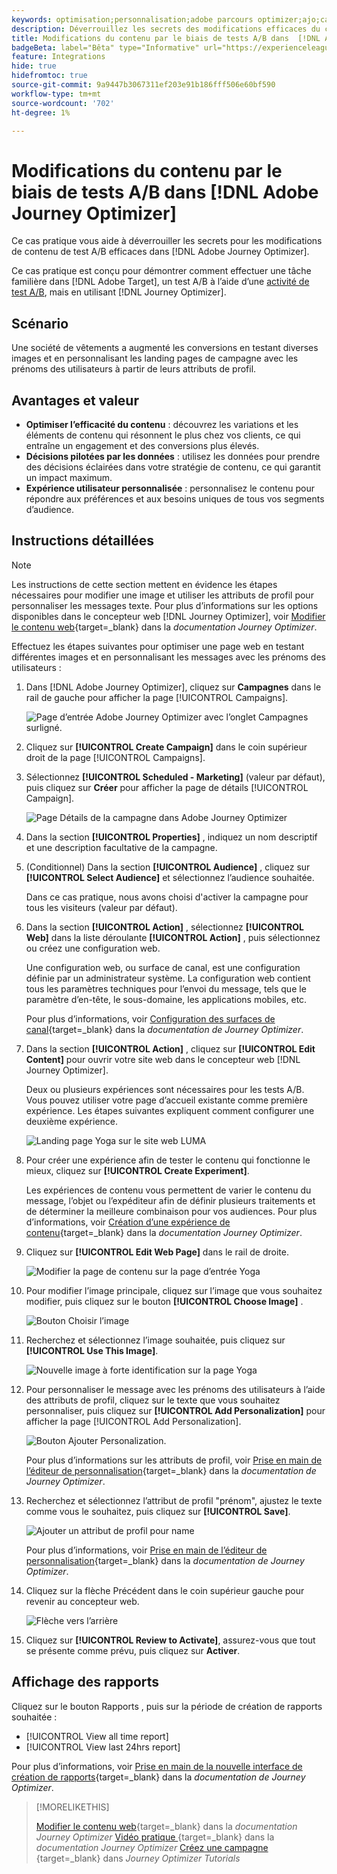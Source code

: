 ```yaml
---
keywords: optimisation;personnalisation;adobe parcours optimizer;ajo;cas d’utilisation;scénarios;changement de contenu/test;attribut de profil;modifier une image;changer une image
description: Déverrouillez les secrets des modifications efficaces du contenu des tests A/B dans Adobe Journey Optimizer.
title: Modifications du contenu par le biais de tests A/B dans  [!DNL Adobe Journey Optimizer]
badgeBeta: label="Bêta" type="Informative" url="https://experienceleague.adobe.com/docs/target/using/introduction/intro.html#beta newtab=true?lang=fr" tooltip="Quelles sont les fonctionnalités bêta dans  [!DNL Adobe Target] ?"
feature: Integrations
hide: true
hidefromtoc: true
source-git-commit: 9a9447b3067311ef203e91b186fff506e60bf590
workflow-type: tm+mt
source-wordcount: '702'
ht-degree: 1%

---
```


# Modifications du contenu par le biais de tests A/B dans [!DNL Adobe Journey Optimizer]

Ce cas pratique vous aide à déverrouiller les secrets pour les modifications de contenu de test A/B efficaces dans [!DNL Adobe Journey Optimizer].

Ce cas pratique est conçu pour démontrer comment effectuer une tâche familière dans [!DNL Adobe Target], un test A/B à l’aide d’une [activité de test A/B](/help/main/c-activities/t-test-ab/test-ab.md), mais en utilisant [!DNL Journey Optimizer].

## Scénario

Une société de vêtements a augmenté les conversions en testant diverses images et en personnalisant les landing pages de campagne avec les prénoms des utilisateurs à partir de leurs attributs de profil.

## Avantages et valeur

* **Optimiser l’efficacité du contenu** : découvrez les variations et les éléments de contenu qui résonnent le plus chez vos clients, ce qui entraîne un engagement et des conversions plus élevés.
* **Décisions pilotées par les données** : utilisez les données pour prendre des décisions éclairées dans votre stratégie de contenu, ce qui garantit un impact maximum.
* **Expérience utilisateur personnalisée** : personnalisez le contenu pour répondre aux préférences et aux besoins uniques de tous vos segments d’audience.

## Instructions détaillées

>[!NOTE]
>
>Les instructions de cette section mettent en évidence les étapes nécessaires pour modifier une image et utiliser les attributs de profil pour personnaliser les messages texte. Pour plus d’informations sur les options disponibles dans le concepteur web [!DNL Journey Optimizer], voir [Modifier le contenu web](https://experienceleague.adobe.com/en/docs/journey-optimizer/using/web/author-web-pages/edit-web-content){target=_blank} dans la *documentation Journey Optimizer*.

Effectuez les étapes suivantes pour optimiser une page web en testant différentes images et en personnalisant les messages avec les prénoms des utilisateurs :

1. Dans [!DNL Adobe Journey Optimizer], cliquez sur **Campagnes** dans le rail de gauche pour afficher la page [!UICONTROL Campaigns].

   ![Page d’entrée Adobe Journey Optimizer avec l’onglet Campagnes surligné.](/help/main/c-integrating-target-with-mac/ajo/assets/ajo-landing-page.png)

1. Cliquez sur **[!UICONTROL Create Campaign]** dans le coin supérieur droit de la page [!UICONTROL Campaigns].

1. Sélectionnez **[!UICONTROL Scheduled - Marketing]** (valeur par défaut), puis cliquez sur **Créer** pour afficher la page de détails [!UICONTROL Campaign].

   ![Page Détails de la campagne dans Adobe Journey Optimizer](/help/main/c-integrating-target-with-mac/ajo/assets/campaign-details.png)

1. Dans la section **[!UICONTROL Properties]** , indiquez un nom descriptif et une description facultative de la campagne.

1. (Conditionnel) Dans la section **[!UICONTROL Audience]** , cliquez sur **[!UICONTROL Select Audience]** et sélectionnez l’audience souhaitée.

   Dans ce cas pratique, nous avons choisi d&#39;activer la campagne pour tous les visiteurs (valeur par défaut).

1. Dans la section **[!UICONTROL Action]** , sélectionnez **[!UICONTROL Web]** dans la liste déroulante **[!UICONTROL Action]** , puis sélectionnez ou créez une configuration web.

   Une configuration web, ou surface de canal, est une configuration définie par un administrateur système. La configuration web contient tous les paramètres techniques pour l’envoi du message, tels que le paramètre d’en-tête, le sous-domaine, les applications mobiles, etc.

   Pour plus d’informations, voir [Configuration des surfaces de canal](https://experienceleague.adobe.com/en/docs/journey-optimizer/using/configuration/channel-surfaces#set-up-channel-surfaces){target=_blank} dans la *documentation de Journey Optimizer*.

1. Dans la section **[!UICONTROL Action]** , cliquez sur **[!UICONTROL Edit Content]** pour ouvrir votre site web dans le concepteur web [!DNL Journey Optimizer].

   Deux ou plusieurs expériences sont nécessaires pour les tests A/B. Vous pouvez utiliser votre page d’accueil existante comme première expérience. Les étapes suivantes expliquent comment configurer une deuxième expérience.

   ![Landing page Yoga sur le site web LUMA](/help/main/c-integrating-target-with-mac/ajo/assets/luma-yoga-landing.png)

1. Pour créer une expérience afin de tester le contenu qui fonctionne le mieux, cliquez sur **[!UICONTROL Create Experiment]**.

   Les expériences de contenu vous permettent de varier le contenu du message, l’objet ou l’expéditeur afin de définir plusieurs traitements et de déterminer la meilleure combinaison pour vos audiences. Pour plus d’informations, voir [Création d’une expérience de contenu](https://experienceleague.adobe.com/en/docs/journey-optimizer/using/content-management/content-experiment/content-experiment){target=_blank} dans la *documentation Journey Optimizer*.

1. Cliquez sur **[!UICONTROL Edit Web Page]** dans le rail de droite.

   ![Modifier la page de contenu sur la page d’entrée Yoga](/help/main/c-integrating-target-with-mac/ajo/assets/edit-yoga-page.png)

1. Pour modifier l’image principale, cliquez sur l’image que vous souhaitez modifier, puis cliquez sur le bouton **[!UICONTROL Choose Image]** .

   ![Bouton Choisir l’image](/help/main/c-integrating-target-with-mac/ajo/assets/choose-image.png)

1. Recherchez et sélectionnez l’image souhaitée, puis cliquez sur **[!UICONTROL Use This Image]**.

   ![Nouvelle image à forte identification sur la page Yoga](/help/main/c-integrating-target-with-mac/ajo/assets/new-hero-image.png)

1. Pour personnaliser le message avec les prénoms des utilisateurs à l’aide des attributs de profil, cliquez sur le texte que vous souhaitez personnaliser, puis cliquez sur **[!UICONTROL Add Personalization]** pour afficher la page [!UICONTROL Add Personalization].

   ![Bouton Ajouter Personalization.](/help/main/c-integrating-target-with-mac/ajo/assets/add-personalization-button.png)

   Pour plus d’informations sur les attributs de profil, voir [Prise en main de l’éditeur de personnalisation](https://experienceleague.adobe.com/en/docs/journey-optimizer/using/content-management/personalization/expression-editor/personalization-build-expressions){target=_blank} dans la *documentation de Journey Optimizer*.

1. Recherchez et sélectionnez l’attribut de profil &quot;prénom&quot;, ajustez le texte comme vous le souhaitez, puis cliquez sur **[!UICONTROL Save]**.

   ![Ajouter un attribut de profil pour name](/help/main/c-integrating-target-with-mac/ajo/assets/add-profile-attribute-for-name.png)

   Pour plus d’informations, voir [Prise en main de l’éditeur de personnalisation](https://experienceleague.adobe.com/en/docs/journey-optimizer/using/content-management/personalization/expression-editor/personalization-build-expressions){target=_blank} dans la *documentation de Journey Optimizer*.

1. Cliquez sur la flèche Précédent dans le coin supérieur gauche pour revenir au concepteur web.

   ![Flèche vers l’arrière](/help/main/c-integrating-target-with-mac/ajo/assets/back-arrow.png)

1. Cliquez sur **[!UICONTROL Review to Activate]**, assurez-vous que tout se présente comme prévu, puis cliquez sur **Activer**.

## Affichage des rapports

Cliquez sur le bouton Rapports , puis sur la période de création de rapports souhaitée :

* [!UICONTROL View all time report]
* [!UICONTROL View last 24hrs report]

Pour plus d’informations, voir [Prise en main de la nouvelle interface de création de rapports](https://experienceleague.adobe.com/en/docs/journey-optimizer/using/channel-report/report-gs-cja){target=_blank} dans la *documentation de Journey Optimizer*.

>[!MORELIKETHIS]
>
>[Modifier le contenu web](https://experienceleague.adobe.com/en/docs/journey-optimizer/using/web/author-web-pages/edit-web-content){target=_blank} dans la *documentation Journey Optimizer*
>[Vidéo pratique ](https://experienceleague.adobe.com/en/docs/journey-optimizer/using/web/author-web-pages/web-spa#video){target=_blank} dans la *documentation Journey Optimizer*
>[Créez une campagne ](https://experienceleague.adobe.com/en/docs/journey-optimizer-learn/tutorials/create-campaigns/create-a-campaign){target=_blank} dans *Journey Optimizer Tutorials*

